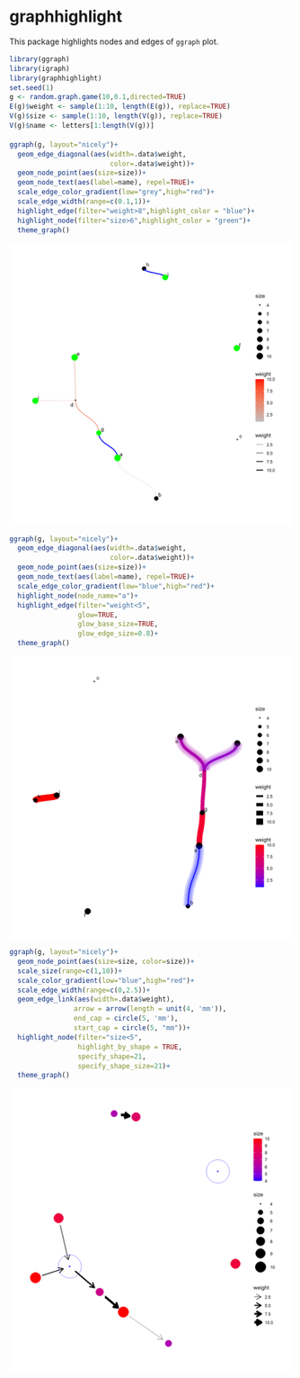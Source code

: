 
<!-- README.md is generated from README.Rmd. Please edit that file -->

# graphhighlight

This package highlights nodes and edges of `ggraph` plot.

``` r
library(ggraph)
library(igraph)
library(graphhighlight)
set.seed(1)
g <- random.graph.game(10,0.1,directed=TRUE)
E(g)$weight <- sample(1:10, length(E(g)), replace=TRUE)
V(g)$size <- sample(1:10, length(V(g)), replace=TRUE)
V(g)$name <- letters[1:length(V(g))]

ggraph(g, layout="nicely")+
  geom_edge_diagonal(aes(width=.data$weight,
                         color=.data$weight))+
  geom_node_point(aes(size=size))+
  geom_node_text(aes(label=name), repel=TRUE)+
  scale_edge_color_gradient(low="grey",high="red")+
  scale_edge_width(range=c(0.1,1))+
  highlight_edge(filter="weight>8",highlight_color = "blue")+
  highlight_node(filter="size>6",highlight_color = "green")+
  theme_graph()
```

<img src="man/figures/README-unnamed-chunk-1-1.png" width="768" style="display: block; margin: auto;" />

``` r
ggraph(g, layout="nicely")+
  geom_edge_diagonal(aes(width=.data$weight,
                         color=.data$weight))+
  geom_node_point(aes(size=size))+
  geom_node_text(aes(label=name), repel=TRUE)+
  scale_edge_color_gradient(low="blue",high="red")+
  highlight_node(node_name="a")+
  highlight_edge(filter="weight<5",
                 glow=TRUE,
                 glow_base_size=TRUE,
                 glow_edge_size=0.8)+
  theme_graph()
```

<img src="man/figures/README-unnamed-chunk-2-1.png" width="768" style="display: block; margin: auto;" />

``` r
ggraph(g, layout="nicely")+
  geom_node_point(aes(size=size, color=size))+
  scale_size(range=c(1,10))+
  scale_color_gradient(low="blue",high="red")+
  scale_edge_width(range=c(0,2.5))+
  geom_edge_link(aes(width=.data$weight),
                arrow = arrow(length = unit(4, 'mm')), 
                end_cap = circle(5, 'mm'),
                start_cap = circle(5, "mm"))+
  highlight_node(filter="size<5",
                 highlight_by_shape = TRUE,
                 specify_shape=21,
                 specify_shape_size=21)+
  theme_graph()
```

<img src="man/figures/README-unnamed-chunk-3-1.png" width="768" style="display: block; margin: auto;" />
